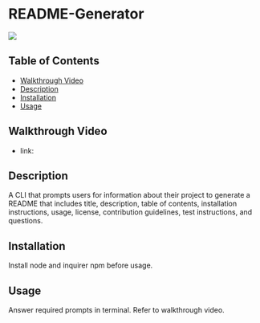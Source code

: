 # README-Generator
![](https://i.gyazo.com/66a89c4719436a45961d2e0a5d7867fe.png)

## Table of Contents
  - [Walkthrough Video](#walkthrough-video)
  - [Description](#description)
  - [Installation](#installation)
  - [Usage](#usage)

## Walkthrough Video
- link: 

## Description
A CLI that prompts users for information about their project to generate a README that includes title, description, table of contents, installation instructions, usage, license, contribution guidelines, test instructions, and questions. 

## Installation 
Install node and inquirer npm before usage. 

## Usage
Answer required prompts in terminal. Refer to walkthrough video.
